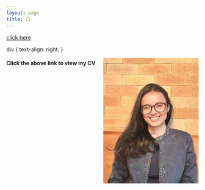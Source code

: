 ```yaml
---
layout: page
title: CV
---
```



[click here](https://maumitabhaumik.github.io/Bhaumik_CV__2023.pdf)

div {
  text-align: right;
}
<div>
<img align="right" width="250" height="330" src="CV_photo.jpg">
</div>

<h4>Click the above link to view my CV</h4>




